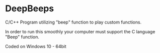 # DeepBeeps
C/C++ Program utilizing "beep" function to play custom functions.

In order to run this smoothly your computer must support the C language "Beep" function.

Coded on Windows 10 - 64bit
